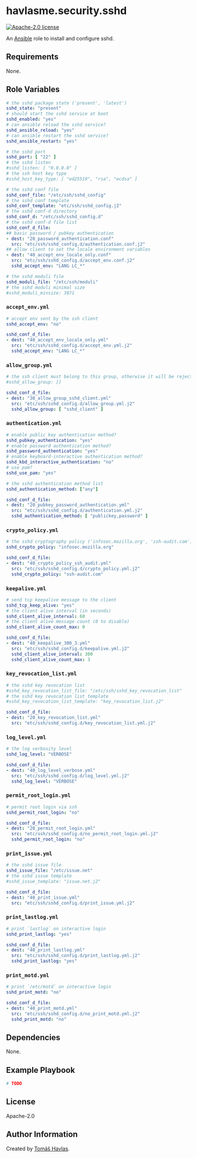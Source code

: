 havlasme.security.sshd
======================

[![Apache-2.0 license][license-image]][license-link]

An [Ansible](https://www.ansible.com/) role to install and configure sshd.


Requirements
------------

None.


Role Variables
--------------

```yaml
# the sshd package state ('present', 'latest')
sshd_state: "present"
# should start the sshd service at boot
sshd_enabled: "yes"
# can ansible reload the sshd service?
sshd_ansible_reload: "yes"
# can ansible restart the sshd service?
sshd_ansible_restart: "yes"

# the sshd port
sshd_port: [ "22" ]
# the sshd listen
#sshd_listen: [ "0.0.0.0" ]
# the ssh host key type
#sshd_host_key_type: [ "ed25519", "rsa", "ecdsa" ]

# the sshd conf file
sshd_conf_file: "/etc/ssh/sshd_config"
# the sshd conf template
sshd_conf_template: "etc/ssh/sshd_config.j2"
# the sshd conf-d directory
sshd_conf_d: "/etc/ssh/sshd_config.d"
# the sshd conf-d file list
sshd_conf_d_file:
## basic password / pubkey authentication
- dest: "20_password_authentication.conf"
  src: "etc/ssh/sshd_config.d/authentication.conf.j2"
## allow client to set the locale environment variables
- dest: "40_accept_env_locale_only.conf"
  src: "etc/ssh/sshd_config.d/accept_env.conf.j2"
  sshd_accept_env: "LANG LC_*"

# the sshd moduli file
sshd_moduli_file: "/etc/ssh/moduli"
# the sshd moduli minimal size
#sshd_moduli_minsize: 3071
```

### `accept_env.yml`

```yaml title="accept_env.yml"
# accept env sent by the ssh client
sshd_accept_env: "no"
```

```yaml
sshd_conf_d_file:
- dest: "40_accept_env_locale_only.yml"
  src: "etc/ssh/sshd_config.d/accept_env.yml.j2"
  sshd_accept_env: "LANG LC_*"
```

### `allow_group.yml`

```yaml title="allow_group.yml"
# the ssh client must belong to this group, otherwise it will be rejected
#sshd_allow_group: []
```

```yaml
sshd_conf_d_file:
- dest: "30_allow_group_sshd_client.yml"
  src: "etc/ssh/sshd_config.d/allow_group.yml.j2"
  sshd_allow_group: [ "sshd_client" ]
```

### `authentication.yml`

```yaml title="authentication.yml"
# enable public key authentication method?
sshd_pubkey_authentication: "yes"
# enable password authentication method?
sshd_password_authentication: "yes"
# enable keyboard-interactive authentication method?
sshd_kbd_interactive_authentication: "no"
# use pam?
sshd_use_pam: "yes"

# the sshd authentication method list
sshd_authentication_method: ["any"]
```

```yaml
sshd_conf_d_file:
- dest: "20_pubkey_password_authentication.yml"
  src: "etc/ssh/sshd_config.d/authentication.yml.j2"
  sshd_authentication_method: [ "publickey,password" ]
```

### `crypto_policy.yml`

```yaml title="crypto_policy.yml"
# the sshd cryptography policy ('infosec.mozilla.org', 'ssh-audit.com')
sshd_crypto_policy: "infosec.mozilla.org"
```

```yaml
sshd_conf_d_file:
- dest: "40_crypto_policy_ssh_audit.yml"
  src: "etc/ssh/sshd_config.d/crypto_policy.yml.j2"
  sshd_crypto_policy: "ssh-audit.com"
```

### `keepalive.yml`

```yaml title="keepalive.yml"
# send tcp keepalive message to the client
sshd_tcp_keep_alive: "yes"
# the client alive interval (in seconds)
sshd_client_alive_interval: 60
# the client alive message count (0 to disable)
sshd_client_alive_count_max: 0
```

```yaml
sshd_conf_d_file:
- dest: "40_keepalive_300_3.yml"
  src: "etc/ssh/sshd_config.d/keepalive.yml.j2"
  sshd_client_alive_interval: 300
  sshd_client_alive_count_max: 3
```

### `key_revocation_list.yml`

```yaml title="sshd_key_revocation_list.yml"
# the sshd key revocation list
#sshd_key_revocation_list_file: "/etc/ssh/sshd_key_revocation_list"
# the sshd key revocation list template
#sshd_key_revocation_list_template: "key_revocation_list.j2"
```

```yaml
sshd_conf_d_file:
- dest: "20_key_revocation_list.yml"
  src: "etc/ssh/sshd_config.d/key_revocation_list.yml.j2"
```

### `log_level.yml`

```yaml title="log_level.yml
# the log verbosity level
sshd_log_level: "VERBOSE"
```

```yaml
sshd_conf_d_file:
- dest: "40_log_level_verbose.yml"
  src: "etc/ssh/sshd_config.d/log_level.yml.j2"
  sshd_log_level: "VERBOSE"
```

### `permit_root_login.yml`

```yaml title="permit_root_login.yml"
# permit root login via ssh
sshd_permit_root_login: "no"
```

```yaml
sshd_conf_d_file:
- dest: "20_permit_root_login.yml"
  src: "etc/ssh/sshd_config.d/no_permit_root_login.yml.j2"
  sshd_permit_root_login: "no"
```

### `print_issue.yml`

```yaml title="print_issue.yml"
# the sshd issue file
sshd_issue_file: "/etc/issue.net"
# the sshd issue template
#sshd_issue_template: "issue.net.j2"
```

```yaml
sshd_conf_d_file:
- dest: "40_print_issue.yml"
  src: "etc/ssh/sshd_config.d/print_issue.yml.j2"
```

### `print_lastlog.yml`

```yaml title="print_lastlog.yml"
# print `lastlog` on interactive login
sshd_print_lastlog: "yes"
```

```yaml
sshd_conf_d_file:
- dest: "40_print_lastlog.yml"
  src: "etc/ssh/sshd_config.d/print_lastlog.yml.j2"
  sshd_print_lastlog: "yes"
```

### `print_motd.yml`

```yaml title="print_motd.yml"
# print `/etc/motd` on interactive login
sshd_print_motd: "no"
```

```yaml
sshd_conf_d_file:
- dest: "40_print_motd.yml"
  src: "etc/ssh/sshd_config.d/no_print_motd.yml.j2"
  sshd_print_motd: "no"
```


Dependencies
------------

None.


Example Playbook
----------------

```yaml
# TODO
```


License
-------

Apache-2.0


Author Information
------------------

Created by [Tomáš Havlas](https://havlas.me/).

[license-image]: https://img.shields.io/badge/license-Apache2.0-blue.svg?style=flat-square
[license-link]: ../../LICENSE
